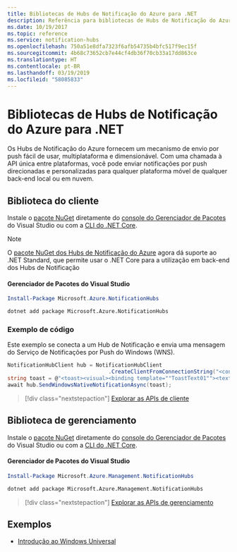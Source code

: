 ```yaml
---
title: Bibliotecas de Hubs de Notificação do Azure para .NET
description: Referência para bibliotecas de Hubs de Notificação do Azure para .NET
ms.date: 10/19/2017
ms.topic: reference
ms.service: notification-hubs
ms.openlocfilehash: 750a51e8dfa7323f6afb54735b4bfc517f9ec15f
ms.sourcegitcommit: 4b68c73652cb7e44cf4db36f70cb33a17dd863ce
ms.translationtype: HT
ms.contentlocale: pt-BR
ms.lasthandoff: 03/19/2019
ms.locfileid: "58085833"
---
```

# <a name="azure-notification-hubs-libraries-for-net"></a>Bibliotecas de Hubs de Notificação do Azure para .NET

Os Hubs de Notificação do Azure fornecem um mecanismo de envio por push fácil de usar, multiplataforma e dimensionável. Com uma chamada à API única entre plataformas, você pode enviar notificações por push direcionadas e personalizadas para qualquer plataforma móvel de qualquer back-end local ou em nuvem.

## <a name="client-library"></a>Biblioteca do cliente

Instale o [pacote NuGet](https://www.nuget.org/packages/Microsoft.Azure.NotificationHubs) diretamente do [console do Gerenciador de Pacotes][PackageManager] do Visual Studio ou com a [CLI do .NET Core][DotNetCLI].

> [!NOTE]
> O [pacote NuGet dos Hubs de Notificação do Azure](https://www.nuget.org/packages/Microsoft.Azure.NotificationHubs) agora dá suporte ao .NET Standard, que permite usar o .NET Core para a utilização em back-end dos Hubs de Notificação

#### <a name="visual-studio-package-manager"></a>Gerenciador de Pacotes do Visual Studio

```powershell
Install-Package Microsoft.Azure.NotificationHubs
```

```bash
dotnet add package Microsoft.Azure.NotificationHubs
```

### <a name="code-example"></a>Exemplo de código

Este exemplo se conecta a um Hub de Notificação e envia uma mensagem do Serviço de Notificações por Push do Windows (WNS).

```csharp
NotificationHubClient hub = NotificationHubClient
                                .CreateClientFromConnectionString("<connection string with full access>", "<hub name>");
string toast = @"<toast><visual><binding template=""ToastText01""><text id=""1"">Hello from a .NET App!</text></binding></visual></toast>";
await hub.SendWindowsNativeNotificationAsync(toast);
```

> [!div class="nextstepaction"]
> [Explorar as APIs de cliente](/dotnet/api/overview/azure/notificationhubs/client)

## <a name="management-library"></a>Biblioteca de gerenciamento

Instale o [pacote NuGet](https://www.nuget.org/packages/Microsoft.Azure.Management.NotificationHubs) diretamente do [console do Gerenciador de Pacotes][PackageManager] do Visual Studio ou com a [CLI do .NET Core][DotNetCLI].

#### <a name="visual-studio-package-manager"></a>Gerenciador de Pacotes do Visual Studio

```powershell
Install-Package Microsoft.Azure.Management.NotificationHubs
```

```bash
dotnet add package Microsoft.Azure.Management.NotificationHubs
```

> [!div class="nextstepaction"]
> [Explorar as APIs de gerenciamento](/dotnet/api/overview/azure/notificationhubs/management)

## <a name="samples"></a>Exemplos

- [Introdução ao Windows Universal](https://github.com/Azure/azure-notificationhubs-samples/tree/master/dotnet/GetStartedWindowsUniversal)

[PackageManager]: https://docs.microsoft.com/nuget/tools/package-manager-console
[DotNetCLI]: https://docs.microsoft.com/dotnet/core/tools/dotnet-add-package
